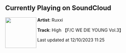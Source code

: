 ## Currently Playing on SoundCloud

[<img align="left" width="100" src="https://i1.sndcdn.com/artworks-TeKzQnI5old9rP71-7gTAJw-t500x500.jpg">](https://soundcloud.com/ruxxi/high-wedieyoung?in=saxurn/sets/walks/)

**Artist**: Ruxxi 

**Track**: High 【F/C WE DIE YOUNG Vol.3】

Last updated at 12/10/2023 11:25
